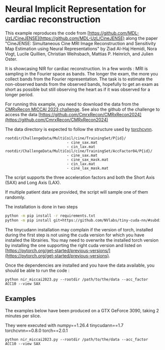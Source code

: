 # Neural Implicit Representation for cardiac reconstruction

This example reproduces the code from [https://github.com/MDL-UzL/CineJENSE](https://github.com/MDL-UzL/CineJENSE) along the paper "CineJENSE: Simultaneous Cine MRI Image Reconstruction and Sensitivity Map Estimation using Neural Representations" by Ziad Al-Haj Hemidi, Nora Vogt, Lucile Quillien, Christian Weihsbach, Mattias P. Heinrich, and Julien Oster.

It is showcasing NIR for cardiac reconstruction. In a few words : MRI is
sampling in the Fourier space as bands. The longer the exam, the more you
collect bands from the Fourier representation. The task is to estimate the
non-observed bands from the observed bands, hopefully to get an exam as short as
possible but still observing the heart as if it was observed for a longer
period.

For running this example, you need to download the data from the [CMRxRecon MICCAI 2023
challenge](https://cmrxrecon.github.io/Home.html). See also the github of the
challenge to access the data [https://github.com/CmrxRecon/CMRxRecon2024](https://github.com/CmrxRecon/CMRxRecon2024)

The data directory is expected to follow the structure used by [torchcvnn](https://torchcvnn.github.io/torchcvnn/modules/datasets.html#torchcvnn.datasets.MICCAI2023).

	rootdir/ChallengeData/MultiCoil/cine/TrainingSet/P{id}/
								- cine_sax.mat
								- cin_lax.mat
	rootdir/ChallengeData/MultiCoil/cine/TrainingSet/AccFactor04/P{id}/
								- cine_sax.mat
								- cine_sax_mask.mat
								- cin_lax.mat
								- cine_lax_mask.mat


The script supports the three acceleration factors and both the Short Axis (SAX) and
Long Axis (LAX).

If multiple patient data are provided, the script will sample one of them randomly.

The installation is done in two steps 

```bash
python -m pip install -r requirements.txt
python -m pip install git+https://github.com/NVlabs/tiny-cuda-nn/#subdirectory=bindings/torch
```

The tinycudann installation may complain if the version of torch, installed during the first step is not using the cuda version for which you have installed the librairies. You may need to overwrite the installed torch version by installing the one supporting the right cuda version and listed on [https://pytorch.org/get-started/previous-versions/](https://pytorch.org/get-started/previous-versions).

Once the dependencies are installed and you have the data available, you should be able to run the code : 

```
python nir_miccai2023.py --rootdir /path/to/the/data --acc_factor ACC10 --view SAX
```

## Examples

The examples below have been produced on a GTX GeForce 3090, taking 2 minutes per slice.

They were executed with numpy==1.26.4 tinycudann==1.7 torchcvnn==0.8.0 torch==2.0.1

```
python nir_miccai2023.py --rootdir /path/to/the/data --acc_factor ACC10 --view SAX
```

